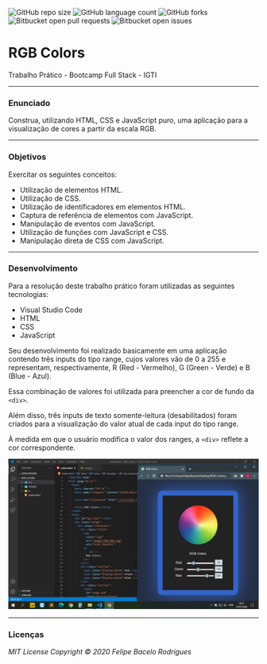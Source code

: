 ![GitHub repo size](https://img.shields.io/github/repo-size/felipebacelo/RGB_Colors?style=for-the-badge)
![GitHub language count](https://img.shields.io/github/languages/count/felipebacelo/RGB_Colors?style=for-the-badge)
![GitHub forks](https://img.shields.io/github/forks/felipebacelo/RGB_Colors?style=for-the-badge)
![Bitbucket open pull requests](https://img.shields.io/bitbucket/pr-raw/felipebacelo/RGB_Colors?style=for-the-badge)
![Bitbucket open issues](https://img.shields.io/bitbucket/issues/felipebacelo/RGB_Colors?style=for-the-badge)

# RGB Colors

Trabalho Prático - Bootcamp Full Stack - IGTI
***
### Enunciado

Construa, utilizando HTML, CSS e JavaScript puro, uma aplicação para a visualização de cores a partir da escala RGB.
***
### Objetivos

Exercitar os seguintes conceitos:

* Utilização de elementos HTML.
* Utilização de CSS.
* Utilização de identificadores em elementos HTML.
* Captura de referência de elementos com JavaScript.
* Manipulação de eventos com JavaScript.
* Utilização de funções com JavaScript e CSS.
* Manipulação direta de CSS com JavaScript.
***
### Desenvolvimento

Para a resolução deste trabalho prático foram utilizadas as seguintes tecnologias:

* Visual Studio Code
* HTML
* CSS
* JavaScript

Seu desenvolvimento foi realizado basicamente em uma aplicação contendo três inputs do tipo range, cujos valores vão de 0 a 255 e representam, respectivamente, R (Red - Vermelho), G (Green - Verde) e B (Blue - Azul).

Essa combinação de valores foi utilizada para preencher a cor de fundo da `<div>`.

Além disso, três inputs de texto somente-leitura (desabilitados) foram criados para a visualização do valor atual de cada input do tipo range.
  
À medida em que o usuário modifica o valor dos ranges, a `<div>` reflete a cor correspondente.


![PRINT_RGB](https://github.com/felipebacelo/RGB_Colors/blob/master/images/IMG_002.png)

***
### Licenças

_MIT License_
_Copyright   ©   2020 Felipe Bacelo Rodrigues_
